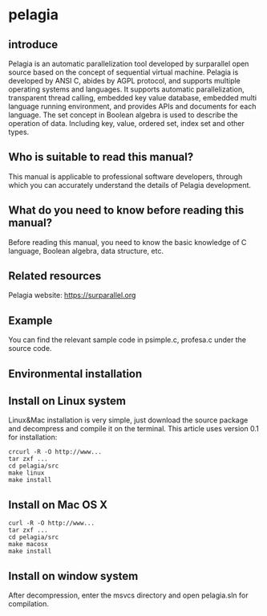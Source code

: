 # pelagia

## introduce

Pelagia is an automatic parallelization tool developed by surparallel open source based on the concept of sequential virtual machine.
Pelagia is developed by ANSI C, abides by AGPL protocol, and supports multiple operating systems and languages.
It supports automatic parallelization, transparent thread calling, embedded key value database, embedded multi language running environment, and provides APIs and documents for each language.
The set concept in Boolean algebra is used to describe the operation of data. Including key, value, ordered set, index set and other types.

## Who is suitable to read this manual?

This manual is applicable to professional software developers, through which you can accurately understand the details of Pelagia development.

## What do you need to know before reading this manual?

Before reading this manual, you need to know the basic knowledge of C language, Boolean algebra, data structure, etc.

## Related resources

Pelagia website: https://surparallel.org

## Example

You can find the relevant sample code in psimple.c, profesa.c under the source code.

## Environmental installation

## Install on Linux system

Linux&Mac installation is very simple, just download the source package and decompress and compile it on the terminal. This article uses version 0.1 for installation:

    crcurl -R -O http://www...
    tar zxf ...
    cd pelagia/src
    make linux
    make install
    
##  Install on Mac OS X

    curl -R -O http://www...
    tar zxf ...
    cd pelagia/src
    make macosx
    make install
    
## Install on window system

After decompression, enter the msvcs directory and open pelagia.sln for compilation.

